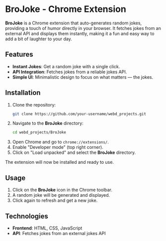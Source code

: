 # BroJoke - Chrome Extension

**BroJoke** is a Chrome extension that auto-generates random jokes, providing a touch of humor directly in your browser. It fetches jokes from an external API and displays them instantly, making it a fun and easy way to add a bit of laughter to your day.

## Features

- **Instant Jokes**: Get a random joke with a single click.
- **API Integration**: Fetches jokes from a reliable jokes API.
- **Simple UI**: Minimalistic design to focus on what matters — the jokes.

## Installation

1. Clone the repository:
   ```bash
   git clone https://github.com/your-username/webd_projects.git
   ```
2. Navigate to the **BroJoke** directory:
   ```bash
   cd webd_projects/BroJoke
   ```
3. Open Chrome and go to `chrome://extensions/`.
4. Enable "Developer mode" (top right corner).
5. Click on "Load unpacked" and select the **BroJoke** directory.

The extension will now be installed and ready to use.

## Usage

1. Click on the **BroJoke** icon in the Chrome toolbar.
2. A random joke will be generated and displayed.
3. Click again to refresh and get a new joke.

## Technologies

- **Frontend**: HTML, CSS, JavaScript
- **API**: Fetches jokes from an external jokes API

